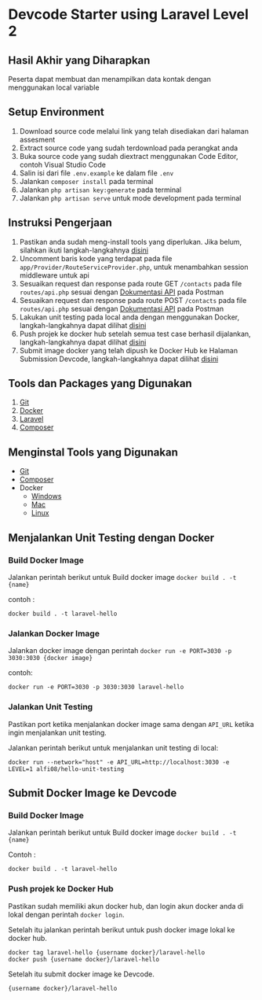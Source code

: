 # Devcode Starter using Laravel Level 2

## Hasil Akhir yang Diharapkan

Peserta dapat membuat dan menampilkan data kontak dengan menggunakan local variable

## Setup Environment

1. Download source code melalui link yang telah disediakan dari halaman assesment
2. Extract source code yang sudah terdownload pada perangkat anda
3. Buka source code yang sudah diextract menggunakan Code Editor, contoh Visual Studio Code
4. Salin isi dari file `.env.example` ke dalam file `.env`
5. Jalankan `composer install` pada terminal
5. Jalankan `php artisan key:generate` pada terminal
6. Jalankan `php artisan serve` untuk mode development pada terminal

## Instruksi Pengerjaan

1. Pastikan anda sudah meng-install tools yang diperlukan. Jika belum, silahkan ikuti langkah-langkahnya [disini](#menginstal-tools-yang-digunakan)
2. Uncomment baris kode yang terdapat pada file `app/Provider/RouteServiceProvider.php`, untuk menambahkan session middleware untuk api
3. Sesuaikan request dan response pada route GET `/contacts` pada file `routes/api.php` sesuai dengan [Dokumentasi API](https://documenter.getpostman.com/view/6584319/2s8Yt1rUtN) pada Postman
4. Sesuaikan request dan response pada route POST `/contacts` pada file `routes/api.php` sesuai dengan [Dokumentasi API](https://documenter.getpostman.com/view/6584319/2s8Yt1rUtN) pada Postman
5. Lakukan unit testing pada local anda dengan menggunakan Docker, langkah-langkahnya dapat dilihat [disini](#menjalankan-unit-testing-dengan-Docker)
6. Push projek ke docker hub setelah semua test case berhasil dijalankan, langkah-langkahnya dapat dilihat [disini](#push-projek-ke-docker-hub)
7. Submit image docker yang telah dipush ke Docker Hub ke Halaman Submission Devcode, langkah-langkahnya dapat dilihat [disini](#push-projek-ke-docker-hub)

## Tools dan Packages yang Digunakan

1. [Git](https://git-scm.com)
2. [Docker](https://www.docker.com)
3. [Laravel](https://laravel.com/)
4. [Composer](https://getcomposer.org/)

## Menginstal Tools yang Digunakan

-   [Git](https://git-scm.com/book/en/v2/Getting-Started-Installing-Git)
-   [Composer](https://getcomposer.org/)
-   Docker
    -   [Windows](https://docs.docker.com/desktop/install/windows-install/)
    -   [Mac](https://docs.docker.com/desktop/install/mac-install/)
    -   [Linux](https://docs.docker.com/desktop/install/linux-install/)

## Menjalankan Unit Testing dengan Docker

### Build Docker Image

Jalankan perintah berikut untuk Build docker image `docker build . -t {name}`

contoh :

```
docker build . -t laravel-hello
```

### Jalankan Docker Image

Jalankan docker image dengan perintah `docker run -e PORT=3030 -p 3030:3030 {docker image}`

contoh:

```
docker run -e PORT=3030 -p 3030:3030 laravel-hello
```

### Jalankan Unit Testing

Pastikan port ketika menjalankan docker image sama dengan `API_URL` ketika ingin menjalankan unit testing.

Jalankan perintah berikut untuk menjalankan unit testing di local:

```
docker run --network="host" -e API_URL=http://localhost:3030 -e LEVEL=1 alfi08/hello-unit-testing
```

## Submit Docker Image ke Devcode

### Build Docker Image

Jalankan perintah berikut untuk Build docker image `docker build . -t {name}`

Contoh :

```
docker build . -t laravel-hello
```

### Push projek ke Docker Hub

Pastikan sudah memiliki akun docker hub, dan login akun docker anda di lokal dengan perintah `docker login`.

Setelah itu jalankan perintah berikut untuk push docker image lokal ke docker hub.

```
docker tag laravel-hello {username docker}/laravel-hello
docker push {username docker}/laravel-hello
```

Setelah itu submit docker image ke Devcode.

```
{username docker}/laravel-hello
```

